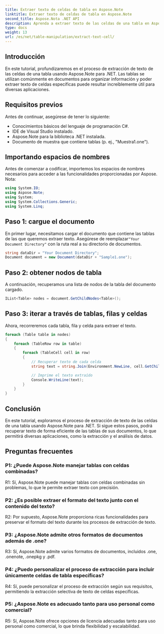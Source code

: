 ```yaml
---
title: Extraer texto de celdas de tabla en Aspose.Note
linktitle: Extraer texto de celdas de tabla en Aspose.Note
second_title: Aspose.Nota .NET API
description: Aprenda a extraer texto de las celdas de una tabla en Aspose.Note para .NET. Mejore sus capacidades de procesamiento de documentos sin esfuerzo.
type: docs
weight: 13
url: /es/net/table-manipulation/extract-text-cell/
---
```

## Introducción

En este tutorial, profundizaremos en el proceso de extracción de texto de las celdas de una tabla usando Aspose.Note para .NET. Las tablas se utilizan comúnmente en documentos para organizar información y poder extraer texto de celdas específicas puede resultar increíblemente útil para diversas aplicaciones.

## Requisitos previos

Antes de continuar, asegúrese de tener lo siguiente:

- Conocimientos básicos del lenguaje de programación C#.
- IDE de Visual Studio instalado.
- Aspose.Note para la biblioteca .NET instalada.
- Documento de muestra que contiene tablas (p. ej., "Muestra1.one").

## Importando espacios de nombres

Antes de comenzar a codificar, importemos los espacios de nombres necesarios para acceder a las funcionalidades proporcionadas por Aspose. Nota:

```csharp
using System.IO;
using Aspose.Note;
using System;
using System.Collections.Generic;
using System.Linq;
```

## Paso 1: cargue el documento

 En primer lugar, necesitamos cargar el documento que contiene las tablas de las que queremos extraer texto. Asegúrese de reemplazar`"Your Document Directory"` con la ruta real a su directorio de documentos.

```csharp
string dataDir = "Your Document Directory";
Document document = new Document(dataDir + "Sample1.one");
```

## Paso 2: obtener nodos de tabla

A continuación, recuperamos una lista de nodos de la tabla del documento cargado.

```csharp
IList<Table> nodes = document.GetChildNodes<Table>();
```

## Paso 3: iterar a través de tablas, filas y celdas

Ahora, recorreremos cada tabla, fila y celda para extraer el texto.

```csharp
foreach (Table table in nodes)
{
    foreach (TableRow row in table)
    {
        foreach (TableCell cell in row)
        {
            // Recuperar texto de cada celda
            string text = string.Join(Environment.NewLine, cell.GetChildNodes<RichText>().Select(e => e.Text)) + Environment.NewLine;

            // Imprime el texto extraído
            Console.WriteLine(text);
        }
    }
}
```

## Conclusión

En este tutorial, exploramos el proceso de extracción de texto de las celdas de una tabla usando Aspose.Note para .NET. Si sigue estos pasos, podrá recuperar texto de forma eficiente de las tablas de sus documentos, lo que permitirá diversas aplicaciones, como la extracción y el análisis de datos.

## Preguntas frecuentes

### P1: ¿Puede Aspose.Note manejar tablas con celdas combinadas?

R1: Sí, Aspose.Note puede manejar tablas con celdas combinadas sin problemas, lo que le permite extraer texto con precisión.

### P2: ¿Es posible extraer el formato del texto junto con el contenido del texto?

R2: Por supuesto, Aspose.Note proporciona ricas funcionalidades para preservar el formato del texto durante los procesos de extracción de texto.

### P3: ¿Aspose.Note admite otros formatos de documentos además de .one?

R3: Sí, Aspose.Note admite varios formatos de documentos, incluidos .one, .onenote, .onepkg y .pdf.

### P4: ¿Puedo personalizar el proceso de extracción para incluir únicamente celdas de tabla específicas?

R4: Sí, puede personalizar el proceso de extracción según sus requisitos, permitiendo la extracción selectiva de texto de celdas específicas.

### P5: ¿Aspose.Note es adecuado tanto para uso personal como comercial?

R5: Sí, Aspose.Note ofrece opciones de licencia adecuadas tanto para uso personal como comercial, lo que brinda flexibilidad y escalabilidad.